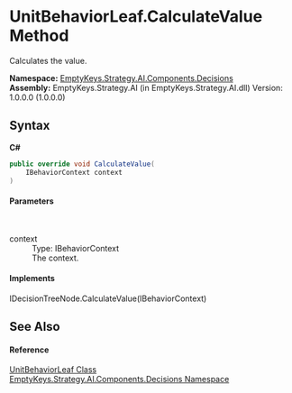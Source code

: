# UnitBehaviorLeaf.CalculateValue Method 
 

Calculates the value.

**Namespace:**&nbsp;<a href="N_EmptyKeys_Strategy_AI_Components_Decisions">EmptyKeys.Strategy.AI.Components.Decisions</a><br />**Assembly:**&nbsp;EmptyKeys.Strategy.AI (in EmptyKeys.Strategy.AI.dll) Version: 1.0.0.0 (1.0.0.0)

## Syntax

**C#**<br />
``` C#
public override void CalculateValue(
	IBehaviorContext context
)
```


#### Parameters
&nbsp;<dl><dt>context</dt><dd>Type: IBehaviorContext<br />The context.</dd></dl>

#### Implements
IDecisionTreeNode.CalculateValue(IBehaviorContext)<br />

## See Also


#### Reference
<a href="T_EmptyKeys_Strategy_AI_Components_Decisions_UnitBehaviorLeaf">UnitBehaviorLeaf Class</a><br /><a href="N_EmptyKeys_Strategy_AI_Components_Decisions">EmptyKeys.Strategy.AI.Components.Decisions Namespace</a><br />